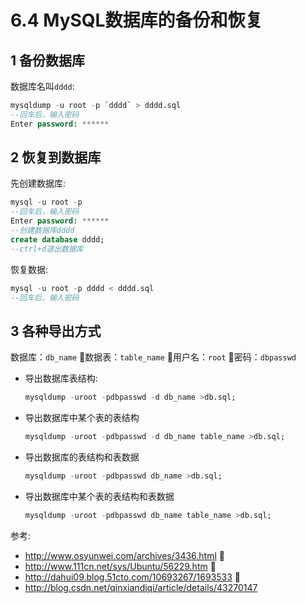 # 6.4 MySQL数据库的备份和恢复

## 1 备份数据库
数据库名叫`dddd`:

```sql
mysqldump -u root -p `dddd` > dddd.sql
--回车后，输入密码
Enter password: ******
```

## 2 恢复到数据库

先创建数据库:

```sql
mysql -u root -p
--回车后，输入密码
Enter password: ******
--创建数据库dddd
create database dddd;
--ctrl+d退出数据库
```
恢复数据:

```sql
mysql -u root -p dddd < dddd.sql
--回车后，输入密码
```

## 3 各种导出方式

数据库：`db_name` 数据表：`table_name` 用户名：`root` 密码：`dbpasswd`

- 导出数据库表结构:
    ```sql
    mysqldump -uroot -pdbpasswd -d db_name >db.sql;
    ```
- 导出数据库中某个表的表结构
    ```sql
    mysqldump -uroot -pdbpasswd -d db_name table_name >db.sql;
    ```
- 导出数据库的表结构和表数据
    ```sql
    mysqldump -uroot -pdbpasswd db_name >db.sql;
    ```
- 导出数据库中某个表的表结构和表数据
    ```sql
    mysqldump -uroot -pdbpasswd db_name table_name >db.sql;
    ```
参考:

- http://www.osyunwei.com/archives/3436.html 
- http://www.111cn.net/sys/Ubuntu/56229.htm 
- http://dahui09.blog.51cto.com/10693267/1693533 
- http://blog.csdn.net/qinxiandiqi/article/details/43270147